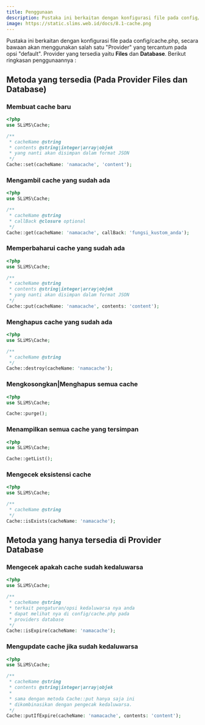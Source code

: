 ```yaml
---
title: Penggunaan
description: Pustaka ini berkaitan dengan konfigurasi file pada config/cache.php, secara bawaan akan menggunakan salah satu "Provider" yang tercantum pada opsi "default". Provider yang tersedia yaitu...
image: https://static.slims.web.id/docs/8.1-cache.png
---
```

Pustaka ini berkaitan dengan konfigurasi file pada config/cache.php, secara bawaan akan menggunakan salah satu "Provider" yang tercantum pada opsi "default". Provider yang tersedia yaitu **Files** dan **Database**. Berikut ringkasan penggunaannya :

## Metoda yang tersedia (Pada Provider Files dan Database)
### Membuat cache baru
```php
<?php
use SLiMS\Cache;

/**
 * cacheName @string
 * contents @string|integer|array|objek 
 * yang nanti akan disimpan dalam format JSON
 */
Cache::set(cacheName: 'namacache', 'content');
```

### Mengambil cache yang sudah ada
```php
<?php
use SLiMS\Cache;

/**
 * cacheName @string
 * callBack @closure optional 
 */
Cache::get(cacheName: 'namacache', callBack: 'fungsi_kustom_anda');
```

### Memperbaharui cache yang sudah ada
```php
<?php
use SLiMS\Cache;

/**
 * cacheName @string
 * contents @string|integer|array|objek 
 * yang nanti akan disimpan dalam format JSON
 */
Cache::put(cacheName: 'namacache', contents: 'content');
```

### Menghapus cache yang sudah ada
```php
<?php
use SLiMS\Cache;

/**
 * cacheName @string
 */
Cache::destroy(cacheName: 'namacache');
```

### Mengkosongkan|Menghapus semua cache
```php
<?php
use SLiMS\Cache;

Cache::purge();
```

### Menampilkan semua cache yang tersimpan
```php
<?php
use SLiMS\Cache;

Cache::getList();
```

### Mengecek eksistensi cache
```php
<?php
use SLiMS\Cache;

/**
 * cacheName @string
 */
Cache::isExists(cacheName: 'namacache');
```

## Metoda yang hanya tersedia di Provider Database
### Mengecek apakah cache sudah kedaluwarsa
```php
<?php
use SLiMS\Cache;

/**
 * cacheName @string
 * terkait pengaturan/opsi kedaluwarsa nya anda
 * dapat melihat nya di config/cache.php pada 
 * providers database
 */
Cache::isExpire(cacheName: 'namacache');
```

### Mengupdate cache jika sudah kedaluwarsa
```php
<?php
use SLiMS\Cache;

/**
 * cacheName @string
 * contents @string|integer|array|objek 
 * 
 * sama dengan metoda Cache::put hanya saja ini
 * dikombinasikan dengan pengecak kedaluwarsa.
 */
Cache::putIfExpire(cacheName: 'namacache', contents: 'content');
```